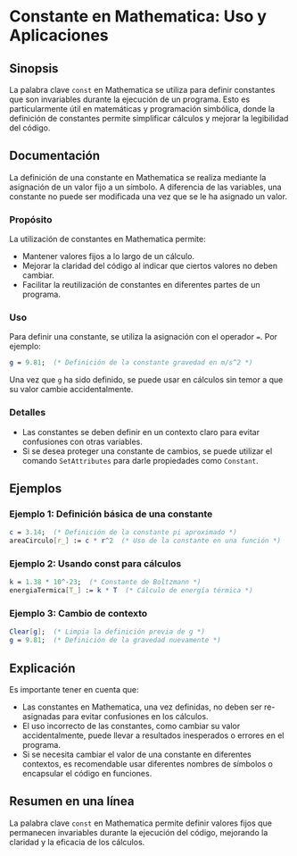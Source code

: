 <!--
Meta Description: # Constante en Mathematica: Uso y Aplicaciones ## Sinopsis La palabra clave `const` en Mathematica se utiliza para definir constantes que son invariab...
Meta Keywords: constante, una, mathematica, constantes, que
-->

# Constante en Mathematica: Uso y Aplicaciones

## Sinopsis
La palabra clave `const` en Mathematica se utiliza para definir constantes que son invariables durante la ejecución de un programa. Esto es particularmente útil en matemáticas y programación simbólica, donde la definición de constantes permite simplificar cálculos y mejorar la legibilidad del código.

## Documentación
La definición de una constante en Mathematica se realiza mediante la asignación de un valor fijo a un símbolo. A diferencia de las variables, una constante no puede ser modificada una vez que se le ha asignado un valor.

### Propósito
La utilización de constantes en Mathematica permite:
- Mantener valores fijos a lo largo de un cálculo.
- Mejorar la claridad del código al indicar que ciertos valores no deben cambiar.
- Facilitar la reutilización de constantes en diferentes partes de un programa.

### Uso
Para definir una constante, se utiliza la asignación con el operador `=`. Por ejemplo:

```mathematica
g = 9.81;  (* Definición de la constante gravedad en m/s^2 *)
```

Una vez que `g` ha sido definido, se puede usar en cálculos sin temor a que su valor cambie accidentalmente.

### Detalles
- Las constantes se deben definir en un contexto claro para evitar confusiones con otras variables.
- Si se desea proteger una constante de cambios, se puede utilizar el comando `SetAttributes` para darle propiedades como `Constant`.

## Ejemplos
### Ejemplo 1: Definición básica de una constante
```mathematica
c = 3.14;  (* Definición de la constante pi aproximado *)
areaCirculo[r_] := c * r^2  (* Uso de la constante en una función *)
```

### Ejemplo 2: Usando const para cálculos
```mathematica
k = 1.38 * 10^-23;  (* Constante de Boltzmann *)
energiaTermica[T_] := k * T  (* Cálculo de energía térmica *)
```

### Ejemplo 3: Cambio de contexto
```mathematica
Clear[g];  (* Limpia la definición previa de g *)
g = 9.81;  (* Definición de la gravedad nuevamente *)
```

## Explicación
Es importante tener en cuenta que:
- Las constantes en Mathematica, una vez definidas, no deben ser re-asignadas para evitar confusiones en los cálculos.
- El uso incorrecto de las constantes, como cambiar su valor accidentalmente, puede llevar a resultados inesperados o errores en el programa.
- Si se necesita cambiar el valor de una constante en diferentes contextos, es recomendable usar diferentes nombres de símbolos o encapsular el código en funciones.

## Resumen en una línea
La palabra clave `const` en Mathematica permite definir valores fijos que permanecen invariables durante la ejecución del código, mejorando la claridad y la eficacia de los cálculos.